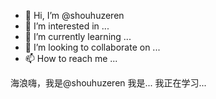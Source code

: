- 👋 Hi, I’m @shouhuzeren
- 👀 I’m interested in ...
- 🌱 I’m currently learning ...
- 💞️ I’m looking to collaborate on ...
- 📫 How to reach me ...

<!---
shouhuzeren/shouhuzeren is a ✨ special ✨ repository because its `README.md` (this file) appears on your GitHub profile.
You can click the Preview link to take a look at your changes.
--->
海浪嗨，我是@shouhuzeren
我是...
我正在学习...
